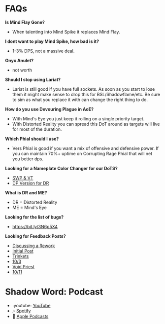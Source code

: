 # FAQs

**Is Mind Flay Gone?**
- When talenting into Mind Spike it replaces Mind Flay.

**I dont want to play Mind Spike, how bad is it?**
- 1-3% DPS, not a massive deal.

**Onyx Anulet?**
- not worth

**Should I stop using Lariat?**
- Lariat is still good if you have full sockets. As soon as you start to lose them it might make sense to drop this for BSL/Shadowflame/etc. Be sure to sim as what you replace it with can change the right thing to do.

**How do you use Devouring Plague in AoE?**
- With Mind's Eye you just keep it rolling on a single priority target.
- With Distorted Reality you can spread this DoT around as targets will live for most of the duration.

**Which Phial should I use?**
- Vers Phial is good if you want a mix of offensive and defensive power. If you can maintain 70%+ uptime on Corrupting Rage Phial that will net you better dps.

**Looking for a Nameplate Color Changer for our DoTS?**
- [SWP & VT](<https://wago.io/DFokSvoSj>)
- [DP Version for DR](<https://wago.io/fVWquGeBQ>)

**What is DR and ME?**
- DR = Distorted Reality
- ME = Mind's Eye

**Looking for the list of bugs?**
- <https://bit.ly/3N6p5X4>

**Looking for Feedback Posts?**
- [Discussing a Rework](<https://us.forums.blizzard.com/en/wow/t/shadow-priest-needs-another-rework/1665067/1>)
- [Initial Post](<https://us.forums.blizzard.com/en/wow/t/feedback-priests/1666449/97>)
- [Trinkets](<https://us.forums.blizzard.com/en/wow/t/trinket-feedback-in-season-3/1673239>)
- [10/3](<https://us.forums.blizzard.com/en/wow/t/feedback-priests/1666449/341>)
- [Void Priest](<https://us.forums.blizzard.com/en/wow/t/add-void-priest-spec/1683367>)
- [10/11](<https://us.forums.blizzard.com/en/wow/t/feedback-priests/1666449/405>)

# Shadow Word: Podcast
- :youtube: [YouTube](<https://www.youtube.com/playlist?list=PLxX8_7Ewk0bASf44ESDyDbm33Dos5sm1X>)
- :notes: [Spotify](<https://open.spotify.com/show/3OqYVKyKUFexzx8Y8wV4nd>)
- :apple: [Apple Podcasts](<https://podcasts.apple.com/us/podcast/shadow-word-podcast/id1686525208>)